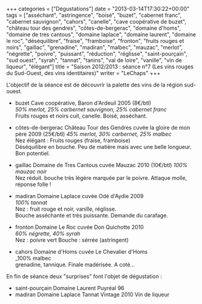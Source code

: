 +++
categories = ["Dégustations"]
date = "2013-03-14T17:30:22+00:00"
tags = ["asséchant", "astringence", "boisé", "buzet", "cabernet franc", "cabernet sauvignon", "cahors", "canelle", "cave coopérative de buzet", "château tour des gendres", "côtes-de-bergerac", "domaine d'homs", "domaine de tres cantous", "domaine laplace", "domaine laurent", "domaine le roc", "déséquilibre", "fraise", "framboise", "fronton", "fruits rouges et noirs", "gaillac", "grenadine", "madiran", "malbec", "mauzac", "merlot", "négrette", "poivre", "puissant", "réduction", "réglisse", "saint-pourçain", "sud ouest", "syrah", "tannat", "tanins", "val de loire", "vanille", "vin de liqueur", "élégant"] 
title = "Saison 2012/2013 : séance n°7 (Les vins rouges du Sud-Ouest, des vins identitaires)"
writer = "LeChaps"
+++

L'objectif de la séance est de découvrir la palette des vins de la région sud-ouest.

* buzet Cave coopérative, Baron d'Ardeuil 2005 (8€/btl)  
_50% merlot, 25% carbernet sauvignon, 25% cabernet franc_  
Fruits rouges et noirs cuit, canelle. Boisé, asséchant.

* côtes-de-bergerac Château Tour des Gendres cuvée la gloire de mon père 2009 (25€/btl)
_45% merlot, 30% carbernet, 25% malbec_  
Nez élégant : Fruits rouges (fraise, framboise)  
Déséquilibre en bouche. Peu de matière mais avec une belle longueur.  
Bon potentiel.

* gaillac Domaine de Tres Cantous cuvée Mauzac 2010  (10€/btl)
_100% mauzac noir_  
Nez réduit. bouche très légère marquée par le poivre. Attaque molle, réponse folle !

* madiran Domaine Laplace cuvée Odé d'Aydie 2009  
_100% tannat_  
Nez : fruit rouge et noir, vanille, réglisse.  
Bouche asséchante et très puissante. Demande du carafage.

* fronton Domaine Le Roc cuvée Don Quichotte 2010 <i class="fa fa-plus-circle"></i>  
_60% négrette, 40% syrah_  
Nez : poivre vert
Bouche : sérrée (astringent)

* cahors Domaine d'Homs cuvée Le Chevalier d'Homs  
_100% malbec  
grenadine, tannique. Finale madérisée.
A coté...

En fin de séance deux "surprises" font l'objet de dégustation :

* saint-pourçain Domaine Laurent Puyréal 96 <i class="fa fa-plus-circle"></i> <i class="fa fa-plus-circle"></i>  
* madiran Domaine Laplace Tannat Vintage 2010
Vin de liqueur
